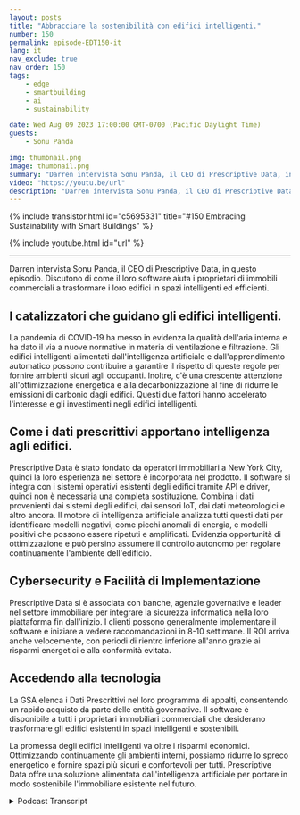 ```yaml
---
layout: posts
title: "Abbracciare la sostenibilità con edifici intelligenti."
number: 150
permalink: episode-EDT150-it
lang: it
nav_exclude: true
nav_order: 150
tags:
    - edge
    - smartbuilding
    - ai
    - sustainability

date: Wed Aug 09 2023 17:00:00 GMT-0700 (Pacific Daylight Time)
guests:
    - Sonu Panda

img: thumbnail.png
image: thumbnail.png
summary: "Darren intervista Sonu Panda, il CEO di Prescriptive Data, in questa puntata. Discutono di come il loro software aiuti i proprietari di immobili commerciali a trasformare i loro edifici in spazi intelligenti ed efficienti."
video: "https://youtu.be/url"
description: "Darren intervista Sonu Panda, il CEO di Prescriptive Data, in questa puntata. Discutono di come il loro software aiuti i proprietari di immobili commerciali a trasformare i loro edifici in spazi intelligenti ed efficienti."
---
```


<div>
{% include transistor.html id="c5695331" title="#150 Embracing Sustainability with Smart Buildings" %}

{% include youtube.html id="url" %}
</div>

---

Darren intervista Sonu Panda, il CEO di Prescriptive Data, in questo episodio. Discutono di come il loro software aiuta i proprietari di immobili commerciali a trasformare i loro edifici in spazi intelligenti ed efficienti.

## I catalizzatori che guidano gli edifici intelligenti.

La pandemia di COVID-19 ha messo in evidenza la qualità dell'aria interna e ha dato il via a nuove normative in materia di ventilazione e filtrazione. Gli edifici intelligenti alimentati dall'intelligenza artificiale e dall'apprendimento automatico possono contribuire a garantire il rispetto di queste regole per fornire ambienti sicuri agli occupanti. Inoltre, c'è una crescente attenzione all'ottimizzazione energetica e alla decarbonizzazione al fine di ridurre le emissioni di carbonio dagli edifici. Questi due fattori hanno accelerato l'interesse e gli investimenti negli edifici intelligenti.

## Come i dati prescrittivi apportano intelligenza agli edifici.

Prescriptive Data è stato fondato da operatori immobiliari a New York City, quindi la loro esperienza nel settore è incorporata nel prodotto. Il software si integra con i sistemi operativi esistenti degli edifici tramite API e driver, quindi non è necessaria una completa sostituzione. Combina i dati provenienti dai sistemi degli edifici, dai sensori IoT, dai dati meteorologici e altro ancora. Il motore di intelligenza artificiale analizza tutti questi dati per identificare modelli negativi, come picchi anomali di energia, e modelli positivi che possono essere ripetuti e amplificati. Evidenzia opportunità di ottimizzazione e può persino assumere il controllo autonomo per regolare continuamente l'ambiente dell'edificio.

## Cybersecurity e Facilità di Implementazione

Prescriptive Data si è associata con banche, agenzie governative e leader nel settore immobiliare per integrare la sicurezza informatica nella loro piattaforma fin dall'inizio. I clienti possono generalmente implementare il software e iniziare a vedere raccomandazioni in 8-10 settimane. Il ROI arriva anche velocemente, con periodi di rientro inferiore all'anno grazie ai risparmi energetici e alla conformità evitata.

## Accedendo alla tecnologia

La GSA elenca i Dati Prescrittivi nel loro programma di appalti, consentendo un rapido acquisto da parte delle entità governative. Il software è disponibile a tutti i proprietari immobiliari commerciali che desiderano trasformare gli edifici esistenti in spazi intelligenti e sostenibili.

La promessa degli edifici intelligenti va oltre i risparmi economici. Ottimizzando continuamente gli ambienti interni, possiamo ridurre lo spreco energetico e fornire spazi più sicuri e confortevoli per tutti. Prescriptive Data offre una soluzione alimentata dall'intelligenza artificiale per portare in modo sostenibile l'immobiliare esistente nel futuro.



<details>
<summary> Podcast Transcript </summary>

<p></p>

</details>
